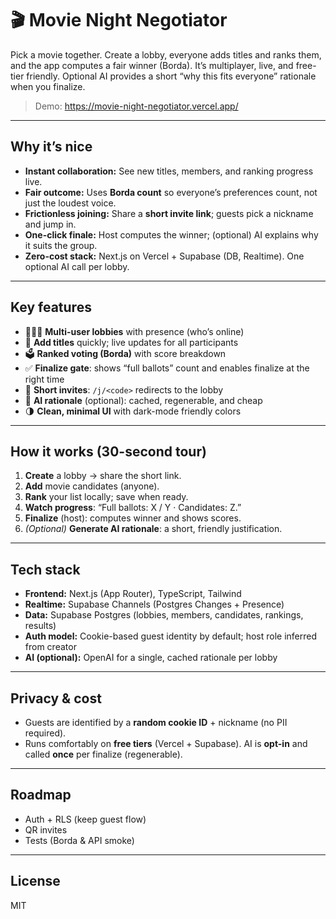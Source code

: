 # 🎬 Movie Night Negotiator

Pick a movie together. Create a lobby, everyone adds titles and ranks them, and the app computes a fair winner (Borda). It’s multiplayer, live, and free-tier friendly. Optional AI provides a short “why this fits everyone” rationale when you finalize.

> Demo: https://movie-night-negotiator.vercel.app/

---

## Why it’s nice

- **Instant collaboration:** See new titles, members, and ranking progress live.
- **Fair outcome:** Uses **Borda count** so everyone’s preferences count, not just the loudest voice.
- **Frictionless joining:** Share a **short invite link**; guests pick a nickname and jump in.
- **One-click finale:** Host computes the winner; (optional) AI explains why it suits the group.
- **Zero-cost stack:** Next.js on Vercel + Supabase (DB, Realtime). One optional AI call per lobby.

---

## Key features

- 🧑‍🤝‍🧑 **Multi-user lobbies** with presence (who’s online)
- 📝 **Add titles** quickly; live updates for all participants
- 🗳️ **Ranked voting (Borda)** with score breakdown
- ✅ **Finalize gate**: shows “full ballots” count and enables finalize at the right time
- 🔗 **Short invites**: `/j/<code>` redirects to the lobby
- 🧠 **AI rationale** (optional): cached, regenerable, and cheap
- 🌗 **Clean, minimal UI** with dark-mode friendly colors

---

## How it works (30-second tour)

1. **Create** a lobby → share the short link.
2. **Add** movie candidates (anyone).
3. **Rank** your list locally; save when ready.
4. **Watch progress**: “Full ballots: X / Y · Candidates: Z.”
5. **Finalize** (host): computes winner and shows scores.
6. *(Optional)* **Generate AI rationale**: a short, friendly justification.

---

## Tech stack

- **Frontend:** Next.js (App Router), TypeScript, Tailwind
- **Realtime:** Supabase Channels (Postgres Changes + Presence)
- **Data:** Supabase Postgres (lobbies, members, candidates, rankings, results)
- **Auth model:** Cookie-based guest identity by default; host role inferred from creator
- **AI (optional):** OpenAI for a single, cached rationale per lobby

---

## Privacy & cost

- Guests are identified by a **random cookie ID** + nickname (no PII required).
- Runs comfortably on **free tiers** (Vercel + Supabase). AI is **opt-in** and called **once** per finalize (regenerable).

---

## Roadmap

- Auth + RLS (keep guest flow)
- QR invites
- Tests (Borda & API smoke)

---

## License

MIT
